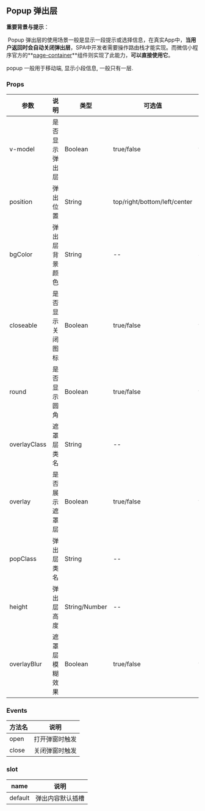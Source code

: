 ## Popup 弹出层

**重要背景与提示**：

​	Popup 弹出层的使用场景一般是显示一段提示或选择信息，在真实App中，**当用户返回时会自动关闭弹出层**，SPA中开发者需要操作路由栈才能实现。而微信小程序官方的**[page-container](https://developers.weixin.qq.com/miniprogram/dev/component/page-container.html)**组件则实现了此能力，**可以直接使用它**。

popup 一般用于移动端, 显示小段信息, 一般只有一层. 

### Props

| 参数         | 说明             | 类型          | 可选值                       | 默认值 |
| ------------ | ---------------- | ------------- | ---------------------------- | ------ |
| v-model      | 是否显示弹出层   | Boolean       | true/false                   | false  |
| position     | 弹出位置         | String        | top/right/bottom/left/center | bottom |
| bgColor      | 弹出层背景颜色   | String        | --                           | #FFF   |
| closeable    | 是否显示关闭图标 | Boolean       | true/false                   | false  |
| round        | 是否显示圆角     | Boolean       | true/false                   | false  |
| overlayClass | 遮罩层类名       | String        | --                           | --     |
| overlay      | 是否展示遮罩层   | Boolean       | true/false                   | true   |
| popClass     | 弹出层类名       | String        | --                           | --     |
| height       | 弹出层高度       | String/Number | --                           | --     |
| overlayBlur  | 遮罩层模糊效果   | Boolean       | true/false                   | false  |

### Events

| 方法名 | 说明           |
| ------ | -------------- |
| open   | 打开弹窗时触发 |
| close  | 关闭弹窗时触发 |

### slot

| name    | 说明             |
| ------- | ---------------- |
| default | 弹出内容默认插槽 |

